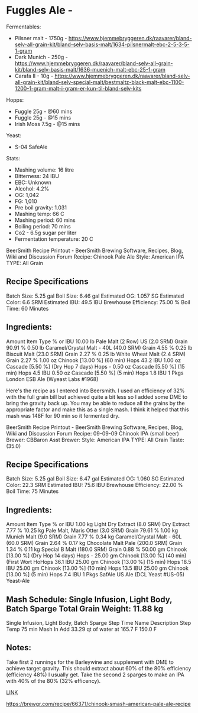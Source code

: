# Fuggles Ale - 

Fermentables: 
  - Pilsner malt - 1750g - https://www.hjemmebryggeren.dk/raavarer/bland-selv-all-grain-kit/bland-selv-basis-malt/1634-pilsnermalt-ebc-2-5-3-5-1-gram
  - Dark Munich - 250g - https://www.hjemmebryggeren.dk/raavarer/bland-selv-all-grain-kit/bland-selv-basis-malt/1636-muenich-malt-ebc-25-1-gram
  - Carafa II - 10g - https://www.hjemmebryggeren.dk/raavarer/bland-selv-all-grain-kit/bland-selv-special-malt/bestmaltz-black-malt-ebc-1100-1200-1-gram-malt-i-gram-er-kun-til-bland-selv-kits

Hopps:
  - Fuggle 25g - @60 mins
  - Fuggle 25g - @15 mins
  - Irish Moss 7.5g - @15 mins

Yeast:
  - S-04 SafeAle

Stats:
 - Mashing volume: 16 litre
 - Bitterness: 24 IBU
 - EBC: Unknown
 - Alcohol: 4.2%
 - OG: 1,042
 - FG: 1,010
 - Pre boil gravity: 1.031
 - Mashing temp: 66 C
 - Mashing period: 60 mins
 - Boiling period: 70 mins
 - Co2 - 6.5g sugar per liter
 - Fermentation temperature: 20 C


BeerSmith Recipe Printout - BeerSmith Brewing Software, Recipes, Blog, Wiki and Discussion Forum
Recipe: Chinook Pale Ale
Style: American IPA
TYPE: All Grain

Recipe Specifications
--------------------------
Batch Size: 5.25 gal
Boil Size: 6.46 gal
Estimated OG: 1.057 SG
Estimated Color: 6.6 SRM
Estimated IBU: 49.5 IBU
Brewhouse Efficiency: 75.00 %
Boil Time: 60 Minutes

Ingredients:
------------
Amount Item Type % or IBU
10.00 lb Pale Malt (2 Row) US (2.0 SRM) Grain 90.91 %
0.50 lb Caramel/Crystal Malt - 40L (40.0 SRM) Grain 4.55 %
0.25 lb Biscuit Malt (23.0 SRM) Grain 2.27 %
0.25 lb White Wheat Malt (2.4 SRM) Grain 2.27 %
1.00 oz Chinook [13.00 %] (60 min) Hops 43.2 IBU
1.00 oz Cascade [5.50 %] (Dry Hop 7 days) Hops -
0.50 oz Cascade [5.50 %] (15 min) Hops 4.5 IBU
0.50 oz Cascade [5.50 %] (5 min) Hops 1.8 IBU
1 Pkgs London ESB Ale (Wyeast Labs #1968)

Here's the recipe as I entered into Beersmith. I used an efficiency of 32% with the full grain bill but achieved quite a bit less so I added some DME to bring the gravity back up. You may be able to reduce all the grains by the appropriate factor and make this as a single mash. I think it helped that this mash was 148F for 90 min so it fermented dry.


BeerSmith Recipe Printout - BeerSmith Brewing Software, Recipes, Blog, Wiki and Discussion Forum
Recipe: 09-09-09 Chinook IPA (small beer)
Brewer: CBBaron
Asst Brewer:
Style: American IPA
TYPE: All Grain
Taste: (35.0)

Recipe Specifications
--------------------------
Batch Size: 5.25 gal
Boil Size: 6.47 gal
Estimated OG: 1.060 SG
Estimated Color: 22.3 SRM
Estimated IBU: 75.6 IBU
Brewhouse Efficiency: 22.00 %
Boil Time: 75 Minutes

Ingredients:
------------
Amount Item Type % or IBU
1.00 kg Light Dry Extract (8.0 SRM) Dry Extract 7.77 %
10.25 kg Pale Malt, Maris Otter (3.0 SRM) Grain 79.61 %
1.00 kg Munich Malt (9.0 SRM) Grain 7.77 %
0.34 kg Caramel/Crystal Malt - 60L (60.0 SRM) Grain 2.64 %
0.17 kg Chocolate Malt Pale (200.0 SRM) Grain 1.34 %
0.11 kg Special B Malt (180.0 SRM) Grain 0.88 %
50.00 gm Chinook [13.00 %] (Dry Hop 14 days) Hops -
25.00 gm Chinook [13.00 %] (40 min) (First Wort HoHops 36.1 IBU
25.00 gm Chinook [13.00 %] (15 min) Hops 18.5 IBU
25.00 gm Chinook [13.00 %] (10 min) Hops 13.5 IBU
25.00 gm Chinook [13.00 %] (5 min) Hops 7.4 IBU
1 Pkgs SafAle US Ale (DCL Yeast #US-05) Yeast-Ale


Mash Schedule: Single Infusion, Light Body, Batch Sparge
Total Grain Weight: 11.88 kg
----------------------------
Single Infusion, Light Body, Batch Sparge
Step Time Name Description Step Temp
75 min Mash In Add 33.29 qt of water at 165.7 F 150.0 F


Notes:
------
Take first 2 runnings for the Barleywine and supplement with DME to achieve target gravity. This should extract about 60% of the 80% efficiency (efficiency 48%) I usually get.
Take the second 2 sparges to make an IPA with 40% of the 80% (32% efficency).

[LINK](https://www.homebrewtalk.com/threads/chinook-hops-recipe-suggestion.96076)

https://brewgr.com/recipe/66371/chinook-smash-american-pale-ale-recipe

